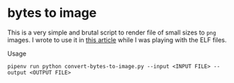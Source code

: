 # bytes to image

This is a very simple and brutal script to render file of small sizes to `png` images.
I wrote to use it in [this article](https://matteo-briani.github.io/personal-website/inside-these-little-fellas-called-files-the-ELF/) while I was playing with the ELF files.

Usage
```
pipenv run python convert-bytes-to-image.py --input <INPUT FILE> --output <OUTPUT FILE>
```
